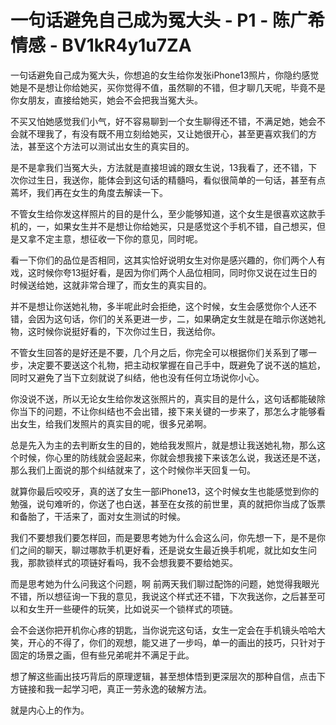 # 一句话避免自己成为冤大头 - P1 - 陈广希情感 - BV1kR4y1u7ZA

一句话避免自己成为冤大头，你想追的女生给你发张iPhone13照片，你隐约感觉她是不是想让你给她买，买你觉得不值，虽然聊的不错，但才聊几天呢，毕竟不是你女朋友，直接给她买，她会不会把我当冤大头。

不买又怕她感觉我们小气，好不容易聊到一个女生聊得还不错，不满足她，她会不会就不理我了，有没有既不用立刻给她买，又让她很开心，甚至更喜欢我们的方法，甚至这个方法可以测试出女生的真实目的。

是不是拿我们当冤大头，方法就是直接坦诚的跟女生说，13我看了，还不错，下次你过生日，我送你，能体会到这句话的精髓吗，看似很简单的一句话，甚至有点蔫坏，我们再在女生的角度去解读一下。

不管女生给你发这样照片的目的是什么，至少能够知道，这个女生是很喜欢这款手机的，一，如果女生并不是想让你给她买，只是感觉这个手机不错，自己想买，但是又拿不定主意，想征收一下你的意见，同时呢。

看一下你们的品位是否相同，这其实恰好说明女生对你是感兴趣的，你们两个人有戏，这时候你夸13挺好看，是因为你们两个人品位相同，同时你又说在过生日的时候送给她，这就非常合理了，而女生的真实目的。

并不是想让你送她礼物，多半呢此时会拒绝，这个时候，女生会感觉你个人还不错，会因为这句话，你们的关系更进一步，二，如果确定女生就是在暗示你送她礼物，这时候你说挺好看的，下次你过生日，我送给你。

不管女生回答的是好还是不要，几个月之后，你完全可以根据你们关系到了哪一步，决定要不要送这个礼物，把主动权掌握在自己手中，既避免了说不送的尴尬，同时又避免了当下立刻就说了纠结，他也没有任何立场说你小心。

你没说不送，所以无论女生给你发这张照片的，真实目的是什么，这句话都能破除你当下的问题，不让你纠结也不会出错，接下来关键的一步来了，那怎么才能够看出女生，给我们发照片的真实目的呢，很多兄弟啊。

总是先入为主的去判断女生的目的，她给我发照片，就是想让我送她礼物，那么这个时候，你心里的防线就会竖起来，你就会想我接下来该怎么说，我送还是不送，那么我们上面说的那个纠结就来了，这个时候你半天回复一句。

就算你最后咬咬牙，真的送了女生一部iPhone13，这个时候女生也能感觉到你的勉强，说句难听的，你送了也白送，甚至在女孩的前世里，真的就把你当成了饭票和备胎了，干活来了，面对女生测试的时候。

我们不要想我们要怎样回，而是要思考她为什么会这么问，你先想一下，是不是你们之间的聊天，聊过哪款手机更好看，还是说女生最近换手机呢，就比如女生问我，那款锁样式的项链好看吗，我不会想我要不要给她买。

而是思考她为什么问我这个问题，啊 前两天我们聊过配饰的问题，她觉得我眼光不错，所以想征询一下我的意见，我说这个样式还不错，下次我送你，之后甚至可以和女生开一些硬件的玩笑，比如说买一个锁样式的项链。

会不会送你把开机你心疼的钥匙，当你说完这句话，女生一定会在手机镜头哈哈大笑，开心的不得了，你们的观想，能又进了一步吗，单一的画出的技巧，只针对于固定的场景之画，但有些兄弟呢并不满足于此。

想了解这些画出技巧背后的原理逻辑，甚至想体悟到更深层次的那种自信，点击下方链接和我一起学习吧，真正一劳永逸的破解方法。

就是内心上的作为。